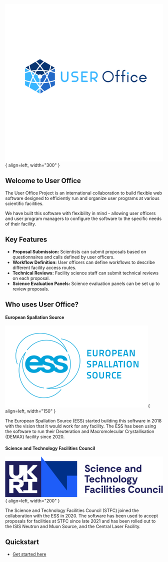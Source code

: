 ![UOS Logo](assets/images/uo_logo.png){ align=left, width="300" } 

## Welcome to User Office

The User Office Project is an international collaboration to build flexible web software designed to efficiently run and organize user programs at various scientific facilities. 

We have built this software with flexibility in mind - allowing user officers and user program managers to configure the software to the specific needs of their facility.

## Key Features

- **Proposal Submission:** Scientists can submit proposals based on questionnaires and calls defined by user officers.
- **Workflow Definition:** User officers can define workflows to describe different facility access routes.
- **Technical Reviews:** Facility science staff can submit technical reviews on each proposal.
- **Science Evaluation Panels:** Science evaluation panels can be set up to review proposals.

## Who uses User Office?

#### European Spallation Source

![ESS Logo](assets/images/ess.png){ align=left, width="150" } 

The European Spallation Source (ESS) started building this software in 2018 with the vision that it would work for any facility. The ESS has been using the software to run their Deuteration and Macromolecular Crystallisation (DEMAX) facility since 2020.

#### Science and Technology Facilities Council

![STFC Logo](assets/images/stfc.png){ align=left, width="200" } 

The Science and Technology Facilities Council (STFC) joined the collaboration with the ESS in 2020. The software has been used to accept proposals for facilities at STFC since late 2021 and has been rolled out to the ISIS Neutron and Muon Source, and the Central Laser Facility.

## Quickstart
- [Get started here](quick_start.md)